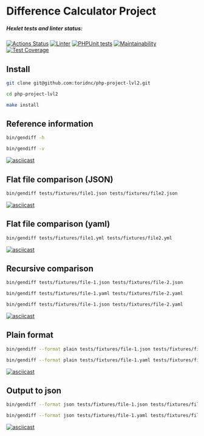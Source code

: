 # Difference Calculator Project

##### Hexlet tests and linter status:
[![Actions Status](https://github.com/toridnc/php-project-lvl2/workflows/hexlet-check/badge.svg)](https://github.com/toridnc/php-project-lvl2/actions) [![Linter](https://github.com/toridnc/php-project-lvl2/actions/workflows/run-linter.yml/badge.svg)](https://github.com/toridnc/php-project-lvl2/actions) [![PHPUnit tests](https://github.com/toridnc/php-project-lvl2/actions/workflows/run-phpunit.yml/badge.svg)](https://github.com/toridnc/php-project-lvl2/actions) [![Maintainability](https://api.codeclimate.com/v1/badges/d39162e1ba73dd9a7011/maintainability)](https://codeclimate.com/github/toridnc/php-project-lvl2/maintainability) [![Test Coverage](https://api.codeclimate.com/v1/badges/d39162e1ba73dd9a7011/test_coverage)](https://codeclimate.com/github/toridnc/php-project-lvl2/test_coverage)

## Install
```sh
git clone git@github.com:toridnc/php-project-lvl2.git
```
```sh
cd php-project-lvl2
```
```sh
make install
```

## Reference information
```sh
bin/gendiff -h
```
```sh
bin/gendiff -v
```

[![asciicast](https://asciinema.org/a/514763.svg)](https://asciinema.org/a/514763)

## Flat file comparison (JSON)
```sh
bin/gendiff tests/fixtures/file1.json tests/fixtures/file2.json
```

[![asciicast](https://asciinema.org/a/514766.svg)](https://asciinema.org/a/514766)

## Flat file comparison (yaml)
```sh
bin/gendiff tests/fixtures/file1.yml tests/fixtures/file2.yml
```

[![asciicast](https://asciinema.org/a/514767.svg)](https://asciinema.org/a/514767)

## Recursive comparison
```sh
bin/gendiff tests/fixtures/file-1.json tests/fixtures/file-2.json
```
```sh
bin/gendiff tests/fixtures/file-1.yaml tests/fixtures/file-2.yaml
```
```sh
bin/gendiff tests/fixtures/file-1.json tests/fixtures/file-2.yaml
```

[![asciicast](https://asciinema.org/a/514771.svg)](https://asciinema.org/a/514771)

## Plain format
```sh
bin/gendiff --format plain tests/fixtures/file-1.json tests/fixtures/file-2.json
```
```sh
bin/gendiff --format plain tests/fixtures/file-1.yaml tests/fixtures/file-2.yaml
```

[![asciicast](https://asciinema.org/a/514772.svg)](https://asciinema.org/a/514772)

## Output to json
```sh
bin/gendiff --format json tests/fixtures/file-1.json tests/fixtures/file-2.json
```
```sh
bin/gendiff --format json tests/fixtures/file-1.yaml tests/fixtures/file-2.yaml
```

[![asciicast](https://asciinema.org/a/514774.svg)](https://asciinema.org/a/514774)